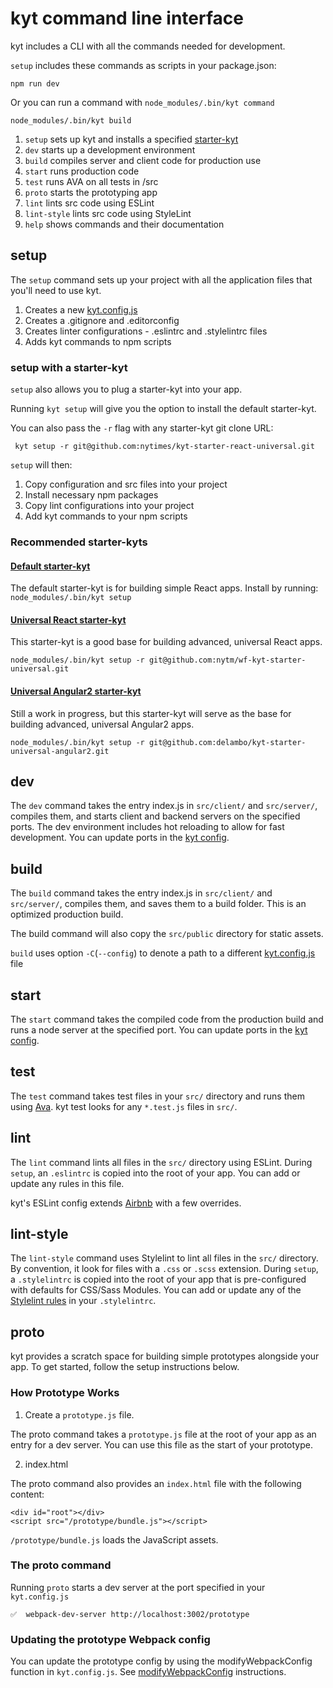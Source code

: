 # kyt command line interface

kyt includes a CLI with all the commands needed for development.

`setup` includes these commands as scripts in your package.json:
```
npm run dev
```
Or you can run a command with `node_modules/.bin/kyt command`
```
node_modules/.bin/kyt build
```

1. `setup` sets up kyt and installs a specified [starter-kyt](/docs/Starterkyts.md)
2. `dev` starts up a development environment
3. `build` compiles server and client code for production use
4. `start` runs production code
5. `test` runs AVA on all tests in /src
6. `proto` starts the prototyping app
7. `lint` lints src code using ESLint
8. `lint-style` lints src code using StyleLint
9. `help` shows commands and their documentation

## setup

The `setup` command sets up your project with all the application files that you'll need to use kyt.

1. Creates a new [kyt.config.js](/docs/kytConfig.md)
2. Creates a .gitignore and .editorconfig
3. Creates linter configurations -  .eslintrc and .stylelintrc files
4. Adds kyt commands to npm scripts

### setup with a starter-kyt

`setup` also allows you to plug a starter-kyt into your app.

Running `kyt setup` will give you the option to install the default starter-kyt.

You can also pass the `-r` flag with any starter-kyt git clone URL:

```
 kyt setup -r git@github.com:nytimes/kyt-starter-react-universal.git
```

`setup` will then:

1. Copy configuration and src files into your project
2. Install necessary npm packages
3. Copy lint configurations into your project
4. Add kyt commands to your npm scripts

### Recommended starter-kyts

#### [Default starter-kyt](https://github.com/nytm/wf-kyt-starter)

The default starter-kyt is for building simple React apps.
Install by running: `node_modules/.bin/kyt setup`

#### [Universal React starter-kyt](https://github.com/nytm/wf-kyt-starter-universal)
This starter-kyt is a good base for building advanced, universal React apps.

```
node_modules/.bin/kyt setup -r git@github.com:nytm/wf-kyt-starter-universal.git
```

#### [Universal Angular2 starter-kyt](https://github.com/delambo/kyt-starter-universal-angular2)
Still a work in progress, but this starter-kyt will serve as the base for building advanced, universal Angular2 apps.

```
node_modules/.bin/kyt setup -r git@github.com:delambo/kyt-starter-universal-angular2.git
```

## dev

The `dev` command takes the entry index.js in `src/client/` and `src/server/`, compiles them, and starts client and backend servers on the specified ports. The dev environment includes hot reloading to allow for fast development.
You can update ports in the [kyt config](/docs/kytConfig.md).

## build

The `build` command takes the entry index.js in `src/client/` and `src/server/`, compiles them, and saves them to a build folder. This is an optimized production build.

The build command will also copy the `src/public` directory for static assets.

`build` uses option `-C`(`--config`) to denote a path to a different [kyt.config.js](/docs/kytConfig.md) file

## start

The `start` command takes the compiled code from the production build and runs a node server at the specified port.
You can update ports in the [kyt config](/docs/kytConfig.md).

## test

The `test` command takes test files in your `src/` directory and runs them using [Ava](https://github.com/avajs/ava).
kyt test looks for any `*.test.js` files in `src/`.

## lint

The `lint` command lints all files in the `src/` directory using ESLint.
During `setup`, an `.eslintrc` is copied into the root of your app.
You can add or update any rules in this file.

kyt's ESLint config extends [Airbnb](https://github.com/airbnb/javascript) with a few overrides.

## lint-style

The `lint-style` command uses Stylelint to lint all files in the `src/` directory. By convention, it look for files with a `.css` or `.scss` extension.
During `setup`, a `.stylelintrc` is copied into the root of your app that is pre-configured with defaults for CSS/Sass Modules. You can add or update any of the [Stylelint rules](http://stylelint.io/user-guide/rules/) in your `.stylelintrc`.

## proto

kyt provides a scratch space for building simple prototypes alongside your app.
To get started, follow the setup instructions below.

### How Prototype Works

1. Create a `prototype.js` file.

The proto command takes a `prototype.js` file at the root of your app as an entry for a dev server. You can use this file as the start of your prototype.

2. index.html

The proto command also provides an `index.html` file with the following content:
```
<div id="root"></div>
<script src="/prototype/bundle.js"></script>
```

`/prototype/bundle.js` loads the JavaScript assets.


### The proto command

Running `proto` starts a dev server at the port specified in your `kyt.config.js`

```
✅  webpack-dev-server http://localhost:3002/prototype
```

### Updating the prototype Webpack config

You can update the prototype config by using the modifyWebpackConfig function in `kyt.config.js`.
See [modifyWebpackConfig](/docs/kytConfig.md) instructions.
